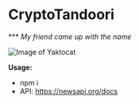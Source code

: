# CryptoTandoori
*** *My friend came up with the name*

![Image of Yaktocat](https://i.imgur.com/hgpr1V7.png)

**Usage:**

- npm i
- API: https://newsapi.org/docs